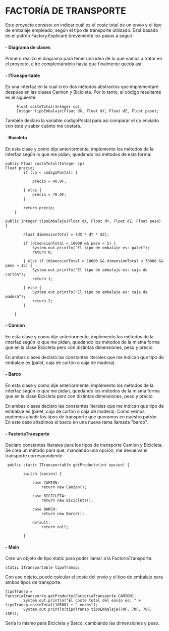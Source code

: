 # FACTORÍA DE TRANSPORTE

Este proyecto consiste en indicar cuál es el coste total de un envío y el tipo de embalaje empleado, 
según el tipo de transporte utilizado. Está basado en el patrón Factory.Explicaré brevemente los pasos
a seguir:

#### **- Diagrama de clases**
Primero realizo el diagrama para tener una idea de lo que vamos a tratar en el proyecto, e iré complentándolo
hasta que finalmente queda así:



#### **- ITransportable**
Es una interfaz en la cual creo dos métodos abstractos que implementaré despúes en las clases 
Camion y Bicicleta.
Por lo tanto, el código resultante es el siguiente:

```
     Float costeTotal(Integer cp);
     Integer tipoEmbalaje(Float dX, Float dY, Float dZ, Float peso);
```

También declaro la variable codigoPostal para así comparar el cp enviado con éste y saber 
cuánto me costará.

#### **- Bicicleta**
En esta clase y como dije anteriormente, implemento los métodos de la interfaz según 
lo que me pidan, quedando los métodos de esta forma:

```
public Float costeTotal(Integer cp) 
Float precio;
        if (cp < codigoPostal) {

            precio = 40.0F;

        } else {
            precio = 70.0F;
        }

        return precio;
    }

public Integer tipoEmbalaje(Float dX, Float dY, Float dZ, Float peso) {

        Float dimensionTotal = (dX * dY * dZ);

        if (dimensionTotal < 10000 && peso < 5) {
            System.out.println("El tipo de embalaje es: palet");
            return 0;

        } else if (dimensionTotal > 10000 && dimensionTotal < 30000 && peso > 15) {
            System.out.println("El tipo de embalaje es: caja de cartón");
            return 1;

        } else {
            System.out.println("El tipo de embalaje es: caja de madera");
            return 2;
        }

    }
```

#### **- Camion**
En esta clase y como dije anteriormente, implemento los métodos de la interfaz según 
lo que me pidan, quedando los métodos de la misma forma que en la clase Bicicleta 
pero con distintas dimensiones, peso y precio.

En ambas clases declaro las constantes literales que me indican que tipo de embalaje es
(palet, caja de cartón o caja de madera).


#### **- Barco**
En esta clase y como dije anteriormente, implemento los métodos de la interfaz según
lo que me pidan, quedando los métodos de la misma forma que en la clase Bicicleta
pero con distintas dimensiones, peso y precio.

En ambas clases declaro las constantes literales que me indican que tipo de embalaje es
(palet, caja de cartón o caja de madera).
Como vemos, podemos añadir los tipos de transporte que queramos en nuestro patrón.
En este caso añadimos el barco en una nueva rama llamada "barco".


#### **- FactoriaTransporte**
Declaro constantes literales para los tipos de transporte Camion y Bicicleta.
Se crea un método para que, mandando una opción, me devuelva el transporte correspondiente.

```
 public static ITransportable getProducto(int opcion) {

        switch (opcion) {

            case CAMION:
                return new Camion();

            case BICICLETA:
                return new Bicicleta();
                
            case BARCO:
                return new Barco();

            default:
                return null;

        }
 ```       

#### **- Main**
Creo un objeto de tipo static para poder llamar a la FactoriaTransporte.

```
static ITransportable tipoTransp;
```

Con ese objeto, puedo calcular el coste del envío y el tipo de embalaje
para ambos tipos de transporte.

```
tipoTransp = FactoriaTransporte.getProducto(FactoriaTransporte.CAMION);
        System.out.println("El coste total del envío es: " + tipoTransp.costeTotal(10500) + " euros");
        System.out.println(tipoTransp.tipoEmbalaje(70F, 70F, 70F, 45F));
```    
Sería lo mismo para Bicicleta y Barco, cambiando las dimensiones y peso.



